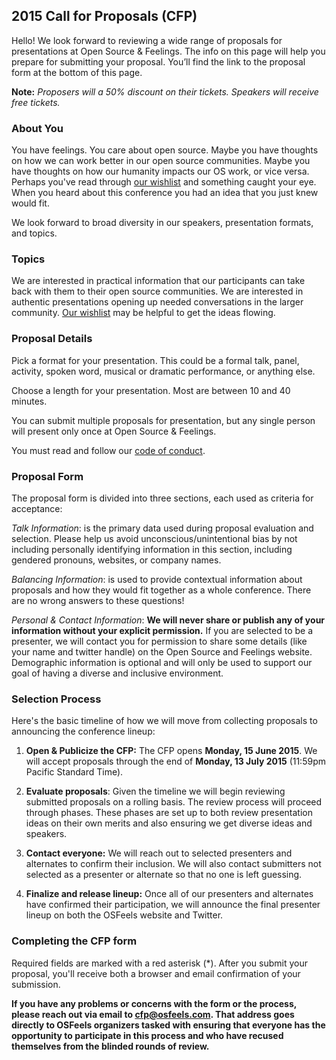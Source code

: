 ## 2015 Call for Proposals (CFP)

Hello! We look forward to reviewing a wide range of proposals for presentations at Open Source & Feelings. The info on this page will help you prepare for submitting your proposal. You’ll find the link to the proposal form at the bottom of this page.

**Note:** _Proposers will a 50% discount on their tickets. Speakers will receive free tickets._

### About You

You have feelings. You care about open source. Maybe you have thoughts on how we can work better in our open source communities. Maybe you have thoughts on how our humanity impacts our OS work, or vice versa. Perhaps you've read through [our wishlist](http://osfeels.com/talk-ideas) and something caught your eye. When you heard about this conference you had an idea that you just knew would fit.

We look forward to broad diversity in our speakers, presentation formats, and topics.

### Topics

We are interested in practical information that our participants can take back with them to their open source communities. We are interested in authentic presentations opening up needed conversations in the larger community. [Our wishlist](http://osfeels.com/talk-ideas) may be helpful to get the ideas flowing.

### Proposal Details

Pick a format for your presentation. This could be a formal talk, panel, activity, spoken word, musical or dramatic performance, or anything else.

Choose a length for your presentation. Most are between 10 and 40 minutes.

You can submit multiple proposals for presentation, but any single person will present only once at Open Source & Feelings.

You must read and follow our [code of conduct](http://osfeels.com/conduct).

### Proposal Form

The proposal form is divided into three sections, each used as criteria for acceptance:

_Talk Information_: is the primary data used during proposal evaluation and selection. Please help us avoid unconscious/unintentional bias by not including personally identifying information in this section, including gendered pronouns, websites, or company names.

_Balancing Information_: is used to provide contextual information about proposals and how they would fit together as a whole conference. There are no wrong answers to these questions!

_Personal &amp; Contact Information_:  __We will never share or publish any of your information without your explicit permission.__ If you are selected to be a presenter, we will contact you for permission to share some details (like your name and twitter handle) on the Open Source and Feelings website. Demographic information is optional and will only be used to support our goal of having a diverse and inclusive environment.

### Selection Process

Here's the basic timeline of how we will move from collecting proposals to announcing the conference lineup:

1. __Open &amp; Publicize the CFP:__ The CFP opens __Monday, 15 June 2015__. We will accept proposals through the end of __Monday, 13 July 2015__ (11:59pm Pacific Standard Time).

1. __Evaluate proposals__: Given the timeline we will begin reviewing submitted proposals on a rolling basis. The review process will proceed through phases. These phases are set up to both review presentation ideas on their own merits and also ensuring we get diverse ideas and speakers.

1. __Contact everyone:__ We will reach out to selected presenters and alternates to confirm their inclusion. We will also contact submitters not selected as a presenter or alternate so that no one is left guessing.

1. __Finalize and release lineup:__ Once all of our presenters and alternates have confirmed their participation, we will announce the final presenter lineup on both the OSFeels website and Twitter.

### Completing the CFP form

Required fields are marked with a red asterisk
(<span class="required">*</span>). After you submit your proposal, you'll receive both a browser and email confirmation of your submission.

__If you have any problems or concerns with the form or the process, please reach out via email to [cfp@osfeels.com](mailto:cfp@osfeels.com). That address goes directly to OSFeels organizers tasked with ensuring that everyone has the opportunity to participate in this process and who have recused themselves from the blinded rounds of review.__

